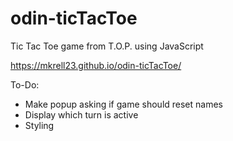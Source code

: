 # odin-ticTacToe
Tic Tac Toe game from T.O.P. using JavaScript

https://mkrell23.github.io/odin-ticTacToe/

To-Do: 
* Make popup asking if game should reset names
* Display which turn is active
* Styling
